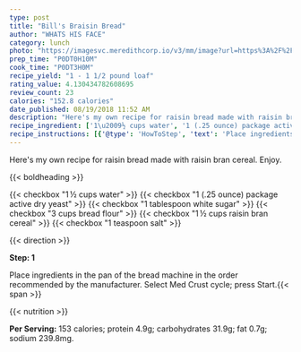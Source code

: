 ```yaml
---
type: post
title: "Bill's Braisin Bread"
author: "WHATS HIS FACE"
category: lunch
photo: "https://imagesvc.meredithcorp.io/v3/mm/image?url=https%3A%2F%2Fimages.media-allrecipes.com%2Fuserphotos%2F340652.jpg"
prep_time: "P0DT0H10M"
cook_time: "P0DT3H0M"
recipe_yield: "1 - 1 1/2 pound loaf"
rating_value: 4.130434782608695
review_count: 23
calories: "152.8 calories"
date_published: 08/19/2018 11:52 AM
description: "Here's my own recipe for raisin bread made with raisin bran cereal. Enjoy."
recipe_ingredient: ['1\u2009½ cups water', '1 (.25 ounce) package active dry yeast', '1 tablespoon white sugar', '3 cups bread flour', '1\u2009½ cups raisin bran cereal', '1 teaspoon salt']
recipe_instructions: [{'@type': 'HowToStep', 'text': 'Place ingredients in the pan of the bread machine in the order recommended by the manufacturer. Select Med Crust cycle; press Start.\n'}]
---
```


Here's my own recipe for raisin bread made with raisin bran cereal. Enjoy. 

{{< boldheading >}}

{{< checkbox "1 ½ cups water" >}}
{{< checkbox "1 (.25 ounce) package active dry yeast" >}}
{{< checkbox "1 tablespoon white sugar" >}}
{{< checkbox "3 cups bread flour" >}}
{{< checkbox "1 ½ cups raisin bran cereal" >}}
{{< checkbox "1 teaspoon salt" >}}


{{< direction >}}

**Step: 1**

Place ingredients in the pan of the bread machine in the order recommended by the manufacturer. Select Med Crust cycle; press Start.{{< span >}}

{{< nutrition >}}

**Per Serving:** 153 calories; protein 4.9g; carbohydrates 31.9g; fat 0.7g; sodium 239.8mg.